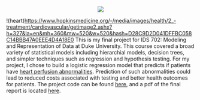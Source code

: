 <div style="text-align:center"><img src="https://www.hopkinsmedicine.org/-/media/images/health/2_-treatment/cardiovascular/getimage2.ashx?h=327&la=en&mh=360&mw=520&w=520&hash=D28C9D2D041DFFBC058C14BBB47A0EEE4D4A18E0" /></div>

!(heart)https://www.hopkinsmedicine.org/-/media/images/health/2_-treatment/cardiovascular/getimage2.ashx?h=327&la=en&mh=360&mw=520&w=520&hash=D28C9D2D041DFFBC058C14BBB47A0EEE4D4A18E0
This is my final project for IDS 702: Modeling and Representation of Data at Duke University. This course covered a broad variety of statistical models including hierarchial models, decision trees, and simpler techniques such as regression and hypothesis testing. For my project, I chose to build a logistic regression model that predicts if patients have [heart perfusion abnormalities](https://www.hopkinsmedicine.org/health/treatment-tests-and-therapies/myocardial-perfusion-scan-stress). Prediction of such abnormalities could lead to reduced costs associated with testing and better health outcomes for patients. The project code can be found [here](https://github.com/joekrinke15/Predicting-Abnormal-Heart-Perfusion/blob/master/Predicting%20Perfusion.Rmd), and a pdf of the final report is located [here](https://github.com/joekrinke15/Predicting-Abnormal-Heart-Perfusion/blob/master/Predicting-Perfusion-Final.pdf).
